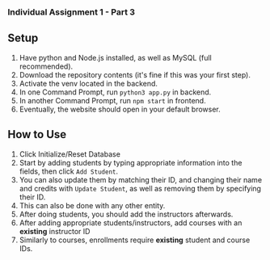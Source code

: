 ### Individual Assignment 1 - Part 3
## Setup
1. Have python and Node.js installed, as well as MySQL (full recommended).
2. Download the repository contents (it's fine if this was your first step).
3. Activate the venv located in the backend.
4. In one Command Prompt, run `python3 app.py` in backend.
5. In another Command Prompt, run `npm start` in frontend.
6. Eventually, the website should open in your default browser.
## How to Use
1. Click Initialize/Reset Database
2. Start by adding students by typing appropriate information into the fields, then click `Add Student`.
3. You can also update them by matching their ID, and changing their name and credits with `Update Student`, as well as removing them by specifying their ID.
4. This can also be done with any other entity.
5. After doing students, you should add the instructors afterwards.
6. After adding appropriate students/instructors, add courses with an **existing** instructor ID
7. Similarly to courses, enrollments require **existing** student and course IDs.
